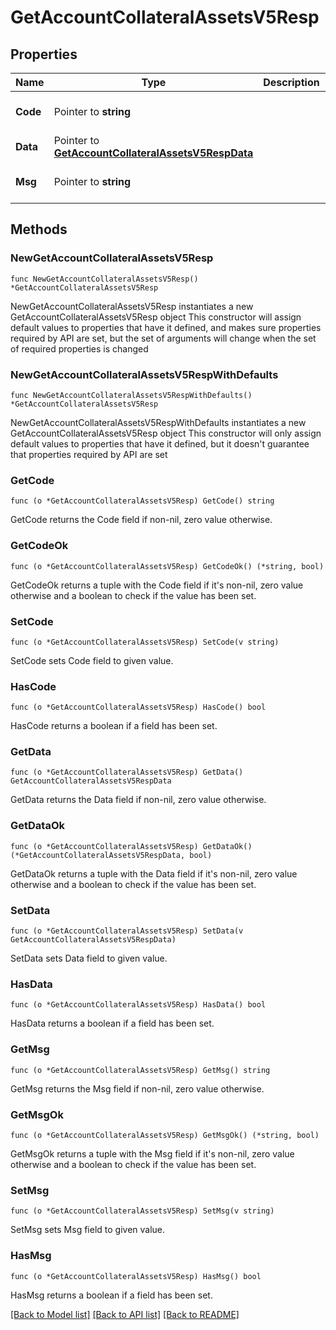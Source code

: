 # GetAccountCollateralAssetsV5Resp

## Properties

Name | Type | Description | Notes
------------ | ------------- | ------------- | -------------
**Code** | Pointer to **string** |  | [optional] [default to ""]
**Data** | Pointer to [**GetAccountCollateralAssetsV5RespData**](GetAccountCollateralAssetsV5RespData.md) |  | [optional] 
**Msg** | Pointer to **string** |  | [optional] [default to ""]

## Methods

### NewGetAccountCollateralAssetsV5Resp

`func NewGetAccountCollateralAssetsV5Resp() *GetAccountCollateralAssetsV5Resp`

NewGetAccountCollateralAssetsV5Resp instantiates a new GetAccountCollateralAssetsV5Resp object
This constructor will assign default values to properties that have it defined,
and makes sure properties required by API are set, but the set of arguments
will change when the set of required properties is changed

### NewGetAccountCollateralAssetsV5RespWithDefaults

`func NewGetAccountCollateralAssetsV5RespWithDefaults() *GetAccountCollateralAssetsV5Resp`

NewGetAccountCollateralAssetsV5RespWithDefaults instantiates a new GetAccountCollateralAssetsV5Resp object
This constructor will only assign default values to properties that have it defined,
but it doesn't guarantee that properties required by API are set

### GetCode

`func (o *GetAccountCollateralAssetsV5Resp) GetCode() string`

GetCode returns the Code field if non-nil, zero value otherwise.

### GetCodeOk

`func (o *GetAccountCollateralAssetsV5Resp) GetCodeOk() (*string, bool)`

GetCodeOk returns a tuple with the Code field if it's non-nil, zero value otherwise
and a boolean to check if the value has been set.

### SetCode

`func (o *GetAccountCollateralAssetsV5Resp) SetCode(v string)`

SetCode sets Code field to given value.

### HasCode

`func (o *GetAccountCollateralAssetsV5Resp) HasCode() bool`

HasCode returns a boolean if a field has been set.

### GetData

`func (o *GetAccountCollateralAssetsV5Resp) GetData() GetAccountCollateralAssetsV5RespData`

GetData returns the Data field if non-nil, zero value otherwise.

### GetDataOk

`func (o *GetAccountCollateralAssetsV5Resp) GetDataOk() (*GetAccountCollateralAssetsV5RespData, bool)`

GetDataOk returns a tuple with the Data field if it's non-nil, zero value otherwise
and a boolean to check if the value has been set.

### SetData

`func (o *GetAccountCollateralAssetsV5Resp) SetData(v GetAccountCollateralAssetsV5RespData)`

SetData sets Data field to given value.

### HasData

`func (o *GetAccountCollateralAssetsV5Resp) HasData() bool`

HasData returns a boolean if a field has been set.

### GetMsg

`func (o *GetAccountCollateralAssetsV5Resp) GetMsg() string`

GetMsg returns the Msg field if non-nil, zero value otherwise.

### GetMsgOk

`func (o *GetAccountCollateralAssetsV5Resp) GetMsgOk() (*string, bool)`

GetMsgOk returns a tuple with the Msg field if it's non-nil, zero value otherwise
and a boolean to check if the value has been set.

### SetMsg

`func (o *GetAccountCollateralAssetsV5Resp) SetMsg(v string)`

SetMsg sets Msg field to given value.

### HasMsg

`func (o *GetAccountCollateralAssetsV5Resp) HasMsg() bool`

HasMsg returns a boolean if a field has been set.


[[Back to Model list]](../README.md#documentation-for-models) [[Back to API list]](../README.md#documentation-for-api-endpoints) [[Back to README]](../README.md)


